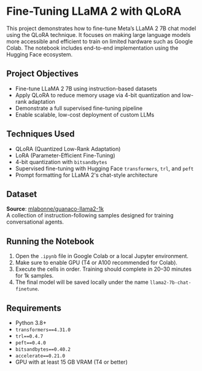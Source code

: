 # Fine-Tuning LLaMA 2 with QLoRA

This project demonstrates how to fine-tune Meta’s LLaMA 2 7B chat model using the QLoRA technique. It focuses on making large language models more accessible and efficient to train on limited hardware such as Google Colab. The notebook includes end-to-end implementation using the Hugging Face ecosystem.

## Project Objectives

- Fine-tune LLaMA 2 7B using instruction-based datasets
- Apply QLoRA to reduce memory usage via 4-bit quantization and low-rank adaptation
- Demonstrate a full supervised fine-tuning pipeline
- Enable scalable, low-cost deployment of custom LLMs

## Techniques Used

- QLoRA (Quantized Low-Rank Adaptation)
- LoRA (Parameter-Efficient Fine-Tuning)
- 4-bit quantization with `bitsandbytes`
- Supervised fine-tuning with Hugging Face `transformers`, `trl`, and `peft`
- Prompt formatting for LLaMA 2's chat-style architecture

## Dataset

**Source**: [mlabonne/guanaco-llama2-1k](https://huggingface.co/datasets/mlabonne/guanaco-llama2-1k)  
A collection of instruction-following samples designed for training conversational agents.

## Running the Notebook

1. Open the `.ipynb` file in Google Colab or a local Jupyter environment.
2. Make sure to enable GPU (T4 or A100 recommended for Colab).
3. Execute the cells in order. Training should complete in 20–30 minutes for 1k samples.
4. The final model will be saved locally under the name `llama2-7b-chat-finetune`.

## Requirements

- Python 3.8+
- `transformers==4.31.0`
- `trl==0.4.7`
- `peft==0.4.0`
- `bitsandbytes==0.40.2`
- `accelerate==0.21.0`
- GPU with at least 15 GB VRAM (T4 or better)

